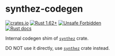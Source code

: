 synthez-codegen
===============

[![crates.io](https://img.shields.io/crates/v/synthez-codegen.svg "crates.io")](https://crates.io/crates/synthez-codegen)
[![Rust 1.62+](https://img.shields.io/badge/rustc-1.62+-lightgray.svg "Rust 1.62+")](https://blog.rust-lang.org/2022/06/30/Rust-1.62.0.html)
[![Unsafe Forbidden](https://img.shields.io/badge/unsafe-forbidden-success.svg "Unsafe forbidden")](https://github.com/rust-secure-code/safety-dance)  
[![Rust docs](https://docs.rs/synthez-codegen/badge.svg "Rust docs")](https://docs.rs/synthez-codegen)

Internal codegen shim of [`synthez`] crate. 

DO NOT use it directly, use [`synthez`] crate instead.




[`synthez`]: https://docs.rs/synthez
